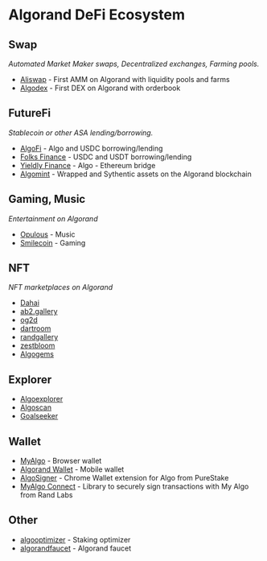 # Algorand DeFi Ecosystem

## Swap
*Automated Market Maker swaps, Decentralized exchanges, Farming pools.*
* [Aliswap](https://aliswap.org) - First AMM on Algorand with liquidity pools and farms
* [Algodex](https://about.algodex.com/) - First DEX on Algorand with orderbook

## FutureFi
*Stablecoin or other ASA lending/borrowing.*
* [AlgoFi](https://algofi.org) - Algo and USDC borrowing/lending
* [Folks Finance](https://folks.finance) - USDC and USDT borrowing/lending
* [Yieldly Finance](https://yieldly.finance/) - Algo - Ethereum bridge
* [Algomint](https://algomint.io) - Wrapped and Sythentic assets on the Algorand blockchain

## Gaming, Music
*Entertainment on Algorand*
* [Opulous](https://opulous.org/) - Music
* [Smilecoin](https://smilecoin.us/) - Gaming

## NFT
*NFT marketplaces on Algorand*
* [Dahai](https://dahai.uk/)
* [ab2.gallery](https://ab2.gallery/)
* [og2d](https://og2d.com/)
* [dartroom](https://dartroom.xyz/overview)
* [randgallery](https://randgallery.com/algo-collection/)
* [zestbloom](https://zestbloom.io/)
* [Algogems](https://algogems.io/)

## Explorer
* [Algoexplorer](https://algoexplorer.io/)
* [Algoscan](https://algoscan.app/)
* [Goalseeker](https://goalseeker.purestake.io/algorand/mainnet)

## Wallet
* [MyAlgo](https://myalgo.com/) - Browser wallet
* [Algorand Wallet](https://algorandwallet.com/) - Mobile wallet
* [AlgoSigner](https://chrome.google.com/webstore/detail/algosigner/kmmolakhbgdlpkjkcjkebenjheonagdm) - Chrome Wallet extension for Algo from PureStake
* [MyAlgo Connect](https://github.com/randlabs/myalgo-connect) - Library to securely sign transactions with My Algo from Rand Labs

## Other
* [algooptimizer](https://algooptimizer.com/) - Staking optimizer
* [algorandfaucet](https://algorandfaucet.com/) - Algorand faucet
